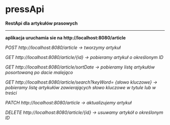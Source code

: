 # pressApi
**RestApi dla artykułów prasowych**
***
**aplikacja uruchamia sie na http://localhost:8080/article**

*POST http://localhost:8080/article -> tworzymy artykuł*

*GET http://localhost:8080/article/{id} -> pobieramy artykuł o określonym ID*

*GET http://localhost:8080/article/sortDate -> pobieramy listę artykułów posortowaną po dacie malejąco*

*GET http://localhost:8080/article/search?keyWord= {słowo kluczowe} -> pobieramy listę artykułów zawierających słowo kluczowe w tytule lub w treści*

*PATCH http://localhost:8080/article -> aktualizujemy artykuł*

*DELETE http://localhost:8080/article/{id} -> usuwamy artykół o określonym ID*
